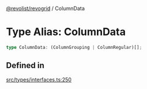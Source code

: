 [@revolist/revogrid](README.md) / ColumnData

# Type Alias: ColumnData

```ts
type ColumnData: (ColumnGrouping | ColumnRegular)[];
```

## Defined in

[src/types/interfaces.ts:250](https://github.com/revolist/revogrid/blob/ff1c29109648eb0543e674392be7b9af90d92acc/src/types/interfaces.ts#L250)
